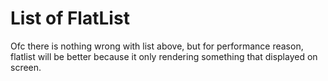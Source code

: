# List of FlatList

Ofc there is nothing wrong with list above, but for performance reason, flatlist will be better because it only rendering something that displayed on screen.


